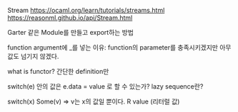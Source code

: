 


Stream
https://ocaml.org/learn/tutorials/streams.html
https://reasonml.github.io/api/Stream.html


Garter 같은 Module를  만들고 export하는 방법

function argument에 _를 넣는 이유:
function의 parameter를 충족시키겠지만 아무값도 넘기지 않겠다.

what is functor? 간단한 definition만

switch(e) 안의 값은 e.data = value 로 할 수 있는가?
lazy sequence란?

switch(x)
Some(v) => v는 x의 값일 뿐이다. R value (리터럴 값)